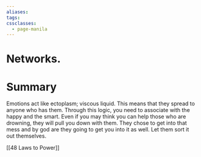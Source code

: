 ```yaml
---
aliases: 
tags: 
cssclasses:
  - page-manila
---
```

# Networks.

# Summary
Emotions act like ectoplasm; viscous liquid. This means that they spread to anyone who has them. Through this logic, you need to associate with the happy and the smart. Even if you may think you can help those who are drowning, they will pull you down with them. They chose to get into that mess and by god are they going to get you into it as well. Let them sort it out themselves.

[[48 Laws to Power]]